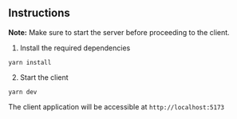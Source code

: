 ## Instructions

**Note:** Make sure to start the server before proceeding to the client.

1. Install the required dependencies
```
yarn install
```
2. Start the client 
```
yarn dev
```  
The client application will be accessible at `http://localhost:5173`